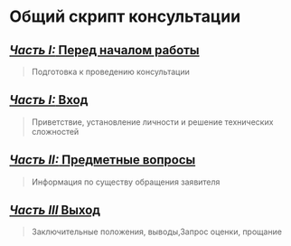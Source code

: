 # Общий скрипт консультации
## [*Часть I:* Перед началом работы](Универсальные/Перед.md)
> Подготовка к проведению консультации
## [*Часть I:* Вход](Универсальные/Вход.md)
> Приветствие, установление личности и решение технических сложностей
## [*Часть II:* Предметные вопросы](Предметные/Предметные.md)
> Информация по существу обращения заявителя
## [*Часть III* Выход](Универсальные/Выход.md)
> Заключительные положения, выводы,Запрос оценки, прощание

